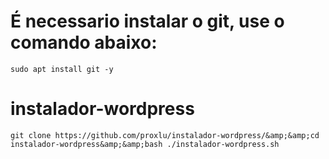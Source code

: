 # É necessario instalar o git, use o comando abaixo:
`sudo apt install git -y`

# instalador-wordpress
`git clone https://github.com/proxlu/instalador-wordpress/&amp;&amp;cd instalador-wordpress&amp;&amp;bash ./instalador-wordpress.sh`
